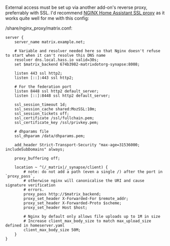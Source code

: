 External access must be set up via another add-on's reverse proxy, preferrably with SSL.
I'd recommend [NGINX Home Assistant SSL proxy](https://github.com/home-assistant/addons/tree/master/nginx_proxy) as it works quite well for me with this config:

/share/nginx\_proxy/matrix.conf:

    server {
        server_name matrix.example.net;

        # Variable and resolver needed here so that Nginx doesn't refuse to start when it can't resolve this DNS name
        resolver dns.local.hass.io valid=30s;
        set $matrix_backend 674b3982-matrixdotorg-synapse:8008;

        listen 443 ssl http2;
        listen [::]:443 ssl http2;

        # For the federation port
        listen 8448 ssl http2 default_server;
        listen [::]:8448 ssl http2 default_server;

        ssl_session_timeout 1d;
        ssl_session_cache shared:MozSSL:10m;
        ssl_session_tickets off;
        ssl_certificate /ssl/fullchain.pem;
        ssl_certificate_key /ssl/privkey.pem;

        # dhparams file
        ssl_dhparam /data/dhparams.pem;

        add_header Strict-Transport-Security "max-age=31536000; includeSubDomains" always;

        proxy_buffering off;

        location ~ ^(/_matrix|/_synapse/client) {
            # note: do not add a path (even a single /) after the port in `proxy_pass`,
            # otherwise nginx will canonicalise the URI and cause signature verification
            # errors.
            proxy_pass http://$matrix_backend;
            proxy_set_header X-Forwarded-For $remote_addr;
            proxy_set_header X-Forwarded-Proto $scheme;
            proxy_set_header Host $host;

            # Nginx by default only allows file uploads up to 1M in size
            # Increase client_max_body_size to match max_upload_size defined in homeserver.yaml
            client_max_body_size 50M;
        }
    }
